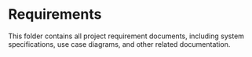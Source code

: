 # Requirements
This folder contains all project requirement documents, including system specifications, use case diagrams, and other related documentation.